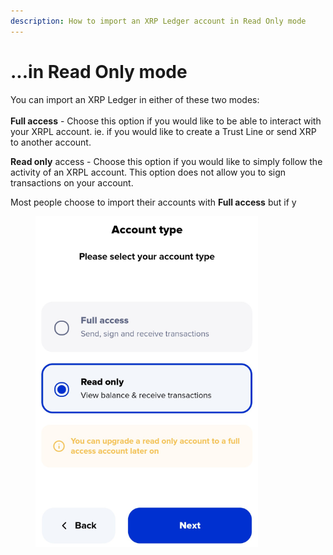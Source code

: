 ```yaml
---
description: How to import an XRP Ledger account in Read Only mode
---
```


# ...in Read Only mode

You can import an XRP Ledger in either of these two modes:\
\
**Full access** - Choose this option if you would like to be able to interact with your XRPL account. ie. if you would like to create a Trust Line or send XRP to another account.

**Read only** access - Choose this option if you would like to simply follow the activity of an XRPL account. This option does not allow you to sign transactions on your account.&#x20;

Most people choose to import their accounts with **Full access** but if y

<figure><img src="../../../.gitbook/assets/Read only.png" alt=""><figcaption></figcaption></figure>

